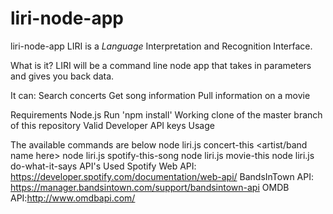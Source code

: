 # liri-node-app

liri-node-app
LIRI is a _Language_ Interpretation and Recognition Interface.

What is it?
LIRI will be a command line node app that takes in parameters and gives you back data. 

It can:
Search concerts
Get song information
Pull information on a movie


Requirements
Node.js
Run 'npm install' 
Working clone of the master branch of this repository
Valid Developer API keys
Usage

The available commands are below
node liri.js concert-this <artist/band name here>
node liri.js spotify-this-song
node liri.js movie-this
node liri.js do-what-it-says
API's Used
Spotify Web API: https://developer.spotify.com/documentation/web-api/
BandsInTown API: https://manager.bandsintown.com/support/bandsintown-api
OMDB API:http://www.omdbapi.com/

